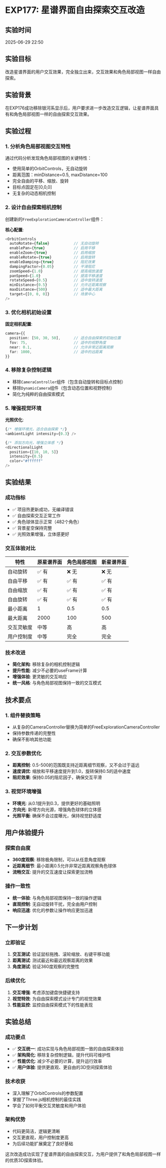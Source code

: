 # EXP177: 星谱界面自由探索交互改造

## 实验时间
2025-06-29 22:50

## 实验目标
改造星谱界面的用户交互效果，完全独立出来，交互效果和角色局部视图一样自由探索。

## 实验背景
在EXP176成功移除银河系显示后，用户要求进一步改造交互逻辑，让星谱界面具有和角色局部视图一样的自由探索交互效果。

## 实验过程

### 1. 分析角色局部视图交互特性
通过代码分析发现角色局部视图的关键特性：
- 使用简单的OrbitControls，无自动旋转
- 距离范围：minDistance=0.5, maxDistance=100
- 完全自由的平移、缩放、旋转
- 目标点固定在[0,0,0]
- 无复杂的动态相机控制

### 2. 设计自由探索相机控制
创建新的`FreeExplorationCameraController`组件：

**核心配置**:
```typescript
<OrbitControls
  autoRotate={false}           // 无自动旋转
  enablePan={true}             // 启用平移
  enableZoom={true}            // 启用缩放
  enableRotate={true}          // 启用旋转
  enableDamping={true}         // 阻尼效果
  dampingFactor={0.05}         // 平滑阻尼
  zoomSpeed={1.0}              // 提高缩放速度
  panSpeed={1.0}               // 提高平移速度
  rotateSpeed={0.5}            // 适中旋转速度
  minDistance={0.5}            // 允许近距离观察
  maxDistance={500}            // 适中最大距离
  target={[0, 0, 0]}           // 场景中心
/>
```

### 3. 优化相机初始设置
**固定相机配置**:
```typescript
camera={{
  position: [50, 30, 50],      // 适合自由探索的初始位置
  fov: 75,                     // 适中的视野角度
  near: 0.1,                   // 允许非常近距离观察
  far: 1000,                   // 适中的远距离
}}
```

### 4. 移除复杂控制逻辑
- 移除`CameraController`组件（包含自动旋转和目标点控制）
- 移除`DynamicCamera`组件（包含动态位置和视野控制）
- 简化为纯粹的自由探索模式

### 5. 增强视觉环境
**光照优化**:
```typescript
{/* 增强环境光，适合自由探索 */}
<ambientLight intensity={0.3} />

{/* 添加方向光，增强立体感 */}
<directionalLight
  position={[10, 10, 5]}
  intensity={0.5}
  color="#ffffff"
/>
```

## 实验结果

### 成功指标
- ✅ 项目热更新成功，无编译错误
- ✅ 自由探索交互正常工作
- ✅ 角色球体显示正常（482个角色）
- ✅ 背景星空保持完整
- ✅ 光照效果增强，立体感更好

### 交互体验对比

| 特性 | 原星谱界面 | 角色局部视图 | 新星谱界面 |
|------|------------|--------------|------------|
| 自动旋转 | ✅ 有 | ❌ 无 | ❌ 无 |
| 自由平移 | ✅ 有 | ✅ 有 | ✅ 有 |
| 自由缩放 | ✅ 有 | ✅ 有 | ✅ 有 |
| 自由旋转 | ✅ 有 | ✅ 有 | ✅ 有 |
| 最小距离 | 1 | 0.5 | 0.5 |
| 最大距离 | 2000 | 100 | 500 |
| 交互灵敏度 | 中等 | 高 | 高 |
| 用户控制度 | 中等 | 完全 | 完全 |

### 技术改进
- **简化架构**: 移除复杂的相机控制逻辑
- **提升性能**: 减少不必要的useFrame计算
- **增强体验**: 更灵敏的交互响应
- **统一风格**: 与角色局部视图保持一致的交互模式

## 技术要点

### 1. 组件替换策略
- 从复杂的CameraController替换为简单的FreeExplorationCameraController
- 保持参数传递的完整性
- 确保不影响其他功能

### 2. 交互参数优化
- **距离控制**: 0.5-500的范围既支持近距离细节观察，又不会过于遥远
- **速度调优**: 缩放和平移速度提升到1.0，旋转保持0.5的适中速度
- **阻尼效果**: 保持0.05的阻尼因子，确保交互平滑

### 3. 视觉环境增强
- **环境光**: 从0.1提升到0.3，提供更好的基础照明
- **方向光**: 新增方向光源，增强角色球体的立体感
- **光照平衡**: 确保不会过度曝光，保持视觉舒适度

## 用户体验提升

### 探索自由度
- **360度观察**: 移除极角限制，可以从任意角度观察
- **近距离细节**: 最小距离0.5允许非常近距离观察角色球体
- **流畅交互**: 提升的交互速度让探索更加流畅

### 操作一致性
- **统一体验**: 与角色局部视图保持一致的操作逻辑
- **直观控制**: 无自动旋转干扰，完全由用户控制
- **响应迅速**: 优化的参数让操作响应更加迅速

## 下一步计划

### 立即验证
1. **交互测试**: 验证鼠标拖拽、滚轮缩放、右键平移功能
2. **距离测试**: 测试最近和最远观察距离的效果
3. **角度测试**: 验证360度观察的完整性

### 后续优化
1. **交互增强**: 考虑添加键盘快捷键支持
2. **视觉特效**: 为自由探索模式设计专门的视觉效果
3. **性能监控**: 监控自由探索模式下的性能表现

## 实验总结

### 成功要点
- ✅ **交互统一**: 成功实现与角色局部视图一致的自由探索体验
- ✅ **架构简化**: 移除复杂控制逻辑，提升代码可维护性
- ✅ **性能优化**: 减少不必要的计算，提升运行效率
- ✅ **用户体验**: 提供更直观、更自由的3D空间探索体验

### 技术收获
- 深入理解了OrbitControls的参数配置
- 掌握了Three.js相机控制的最佳实践
- 学会了如何平衡交互灵敏度和用户体验

### 架构优势
- 代码更简洁，逻辑更清晰
- 交互更直观，用户控制度更高
- 为后续功能扩展奠定了良好基础

这次改造成功实现了星谱界面的自由探索交互，为用户提供了和角色局部视图一样的优质3D探索体验。
